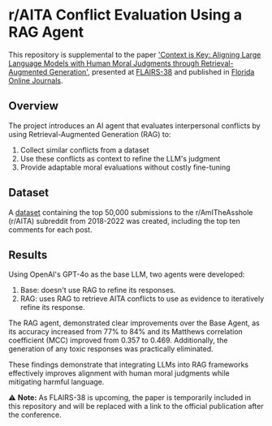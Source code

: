 # r/AITA Conflict Evaluation Using a RAG Agent 

This repository is supplemental to the paper ['Context is Key: Aligning Large Language Models with Human
Moral Judgments through Retrieval-Augmented Generation'](https://github.com/MattBoraske/AITA-Judge/blob/main/paper/FLAIRS_38_Paper.pdf), presented at [FLAIRS-38](https://www.flairs-38.info/home) and published in [Florida Online Journals](https://journals.flvc.org/FLAIRS/).

## Overview
The project introduces an AI agent that evaluates interpersonal conflicts by using Retrieval-Augmented Generation (RAG) to:
1. Collect similar conflicts from a dataset
2. Use these conflicts as context to refine the LLM's judgment
3. Provide adaptable moral evaluations without costly fine-tuning

## Dataset
A [dataset](https://huggingface.co/datasets/MattBoraske/reddit-AITA-submissions-and-comments-multiclass) containing the top 50,000 submissions to the r/AmITheAsshole (r/AITA) subreddit from 2018-2022 was created, including the top ten comments for each post.

## Results
Using OpenAI's GPT-4o as the base LLM, two agents were developed:
1. Base: doesn't use RAG to refine its responses.
2. RAG: uses RAG to retrieve AITA conflicts to use as evidence to iteratively refine its response.

The RAG agent, demonstrated clear improvements over the Base Agent, as its accuracy increased from 77% to 84% and its Matthews correlation coefficient (MCC) improved from 0.357 to 0.469. Additionally, the generation of any toxic responses was practically eliminated. 

These findings demonstrate that integrating LLMs into RAG frameworks effectively improves alignment with human moral judgments while mitigating harmful language.

⚠️ __Note:__ As FLAIRS-38 is upcoming, the paper is temporarily included in this repository and will be replaced with a link to the official publication after the conference.

